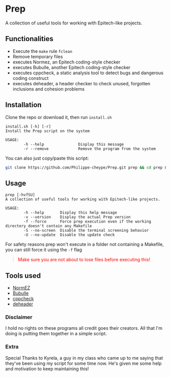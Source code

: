 # Prep

A collection of useful tools for working with Epitech-like projects.

## Functionalities

- Execute the `make` rule `fclean`
- Remove temporary files
- executes Normez, an Epitech coding-style checker
- executes Bubulle, another Epitech coding-style checker
- executes cppcheck, a static analysis tool to detect bugs and dangerous coding construct
- executes deheader, a header checker to check unused, forgotten inclusions and cohesion problems

## Installation

Clone the repo or download it, then run `install.sh`

```
install.sh [-h] [-r]
Install the Prep script on the system

USAGE:
        -h --help               Display this message
        -r --remove             Remove the program from the system
```

You can also just copy/paste this script:
```bash
git clone https://github.com/Philippe-cheype/Prep.git prep && cd prep && sudo ./install.sh && cd .. && rm -rf prep 
```

## Usage

```
prep [-hvfSU]
A collection of useful tools for working with Epitech-like projects.

USAGE:
        -h --help       Display this help message
        -v --version    Display the actual Prep version
        -f --force      Force prep execution even if the working directory doesn't contain any Makefile
        -S --no-screen  Disable the terminal screening behavior
        -U --no-update  Disable the update check
```

For safety reasons prep won't execute in a folder not containing a Makefile, you can still force it using
the `-f` flag


> <span style="color:red">Make sure you are not about to lose files before executing this!</span>

## Tools used

- [NormEZ](https://github.com/ronanboiteau/NormEZ/)
- [Bubulle](https://github.com/aureliancnx/Bubulle-Norminette/)
- [cppcheck](http://cppcheck.sourceforge.net/)
- [deheader](https://gitlab.com/esr/deheader/)

### Disclaimer

I hold no rights on these programs all credit goes their creators.
All that I'm doing is putting them together in a simple script.

### Extra

Special Thanks to Kyrela, a guy in my class who came up to me saying that
they've been using my script for some time now.
He's given me some help and motivation to keep maintaining this!
